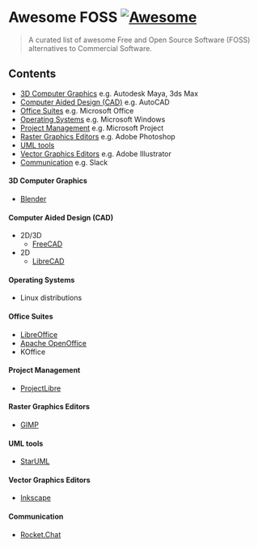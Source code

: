 # Awesome FOSS [![Awesome](https://cdn.rawgit.com/sindresorhus/awesome/d7305f38d29fed78fa85652e3a63e154dd8e8829/media/badge.svg)](https://github.com/sindresorhus/awesome)
> A curated list of awesome Free and Open Source Software (FOSS) alternatives to Commercial Software.

## Contents

- [3D Computer Graphics](#3d-computer-graphics) e.g. Autodesk Maya, 3ds Max
- [Computer Aided Design (CAD)](#computer-aided-design) e.g. AutoCAD
- [Office Suites](#office-suites) e.g. Microsoft Office
- [Operating Systems](#operating-systems) e.g. Microsoft Windows
- [Project Management](#project-management) e.g. Microsoft Project
- [Raster Graphics Editors](#raster-graphics-editors) e.g. Adobe Photoshop
- [UML tools](#uml-tools)
- [Vector Graphics Editors](#vector-graphics-editors) e.g. Adobe Illustrator
- [Communication](#communication) e.g. Slack

#### 3D Computer Graphics
- [Blender](https://www.blender.org/)

#### Computer Aided Design (CAD)
- 2D/3D
	- [FreeCAD](http://www.freecadweb.org/)
- 2D
	- [LibreCAD](http://librecad.org/cms/home.html)

#### Operating Systems
- Linux distributions

#### Office Suites
- [LibreOffice](https://www.libreoffice.org/)
- [Apache OpenOffice](https://www.openoffice.org/)
- KOffice

#### Project Management
- [ProjectLibre](http://www.projectlibre.org/)

#### Raster Graphics Editors
- [GIMP](https://www.gimp.org/)

#### UML tools
- [StarUML](https://www.osalt.com/staruml)

#### Vector Graphics Editors
- [Inkscape](https://inkscape.org/en/)

#### Communication
- [Rocket.Chat](https://rocket.chat/)
